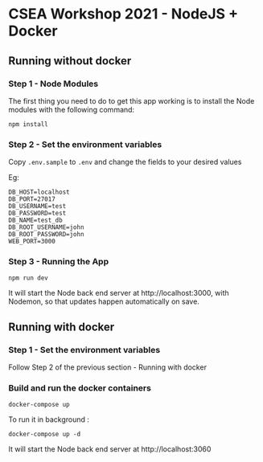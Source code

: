 # CSEA Workshop 2021 - NodeJS + Docker

## Running without docker

### Step 1 - Node Modules

The first thing you need to do to get this app working is to install the Node modules with the following command:

    npm install
    
### Step 2 - Set the environment variables

Copy `.env.sample` to `.env` and change the fields to your desired values

Eg:

````
DB_HOST=localhost
DB_PORT=27017
DB_USERNAME=test
DB_PASSWORD=test
DB_NAME=test_db
DB_ROOT_USERNAME=john
DB_ROOT_PASSWORD=john
WEB_PORT=3000
````


### Step 3 - Running the App

    npm run dev

It will start the Node back end server at http://localhost:3000, with Nodemon, so that updates happen automatically on save. 

## Running with docker

### Step 1 - Set the environment variables
 
Follow Step 2 of the previous section - Running with docker

### Build and run the docker containers

    docker-compose up

To run it in background : 

    docker-compose up -d


It will start the Node back end server at http://localhost:3060
